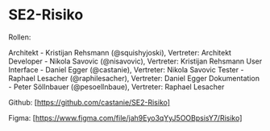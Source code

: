 # SE2-Risiko

Rollen:

Architekt - Kristijan Rehsmann (@squishyjoski), Vertreter: Architekt
Developer - Nikola Savovic (@nisavovic), Vertreter: Kristijan Rehsmann
User Interface - Daniel Egger (@castanie), Vertreter: Nikola Savovic
Tester - Raphael Lesacher (@raphilesacher), Vertreter: Daniel Egger
Dokumentation - Peter Söllnbauer (@pesoellnbaue), Vertreter: Raphael Lesacher

Github:
[https://github.com/castanie/SE2-Risiko]

Figma:
[https://www.figma.com/file/jah9Eyo3qYyJ5OOBpsisY7/Risiko]
